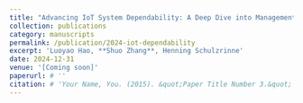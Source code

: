 ```yaml
---
title: "Advancing IoT System Dependability: A Deep Dive into Management and Operation Plane Separation"
collection: publications
category: manuscripts
permalink: /publication/2024-iot-dependability
excerpt: 'Luoyao Hao, **Shuo Zhang**, Henning Schulzrinne'
date: 2024-12-31
venue: '[Coming soon]'
paperurl: # ''
citation: # 'Your Name, You. (2015). &quot;Paper Title Number 3.&quot; <i>Journal 1</i>. 1(3).'
---
```

